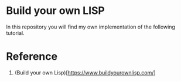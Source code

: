 # Build your own LISP

In this repository you will find my own implementation of the following tutorial.

# Reference

1. (Build your own Lisp)[https://www.buildyourownlisp.com/]

